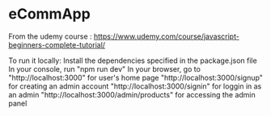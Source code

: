 # eCommApp

From the udemy course : https://www.udemy.com/course/javascript-beginners-complete-tutorial/

To run it locally:
Install the dependencies specified in the package.json file
In your console, run "npm run dev"
In your browser, go to 
  "http://localhost:3000" for user's home page
  "http://localhost:3000/signup" for creating an admin account
  "http://localhost:3000/signin" for loggin in as an admin
  "http://localhost:3000/admin/products" for accessing the admin panel

